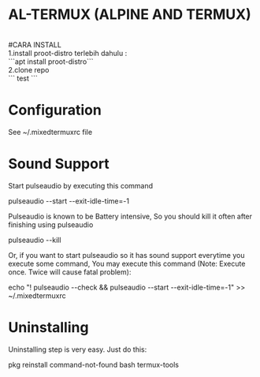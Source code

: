 AL-TERMUX (ALPINE AND TERMUX)
=============================
<br>
#CARA INSTALL<br>
1.install proot-distro terlebih dahulu :<br>
```apt install proot-distro```
<br>
2.clone repo <br>
```
test
```
<br>

Configuration
=============
See ~/.mixedtermuxrc file

Sound Support
=============
Start pulseaudio by executing this command

  pulseaudio --start --exit-idle-time=-1

Pulseaudio is known to be Battery intensive, So you should kill it often after finishing using pulseaudio

  pulseaudio --kill

Or, if you want to start pulseaudio so it has sound support everytime you execute some command, You may execute this command (Note: Execute once. Twice will cause fatal problem):

  echo "! pulseaudio --check && pulseaudio --start --exit-idle-time=-1" >> ~/.mixedtermuxrc

Uninstalling
============
Uninstalling step is very easy. Just do this:

  pkg reinstall command-not-found bash termux-tools
